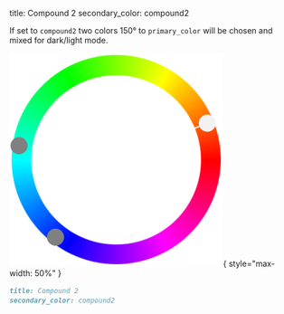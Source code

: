 title: Compound 2
secondary_color: compound2

If set to `compound2` two colors 150° to `primary_color` will be chosen and mixed for dark/light mode.

![](../../../img/sc_compound.svg){ style="max-width: 50%" }

```markdown
title: Compound 2
secondary_color: compound2
```

